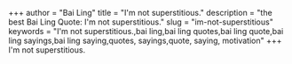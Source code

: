 +++
author = "Bai Ling"
title = "I'm not superstitious."
description = "the best Bai Ling Quote: I'm not superstitious."
slug = "im-not-superstitious"
keywords = "I'm not superstitious.,bai ling,bai ling quotes,bai ling quote,bai ling sayings,bai ling saying,quotes, sayings,quote, saying, motivation"
+++
I'm not superstitious.
